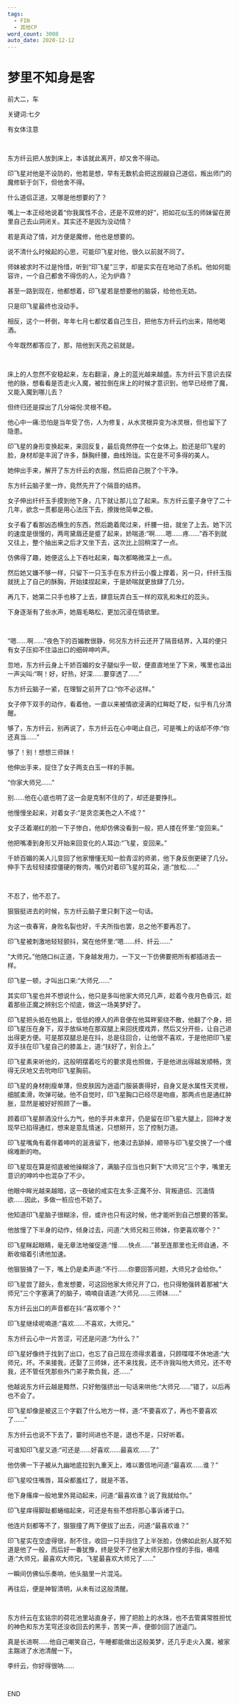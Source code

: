 ```yaml
---
tags:
  - FIN
  - 其他CP
word_count: 3008
auto_date: 2020-12-12
---
```


# 梦里不知身是客

前大二，车

关键词:七夕

有女体注意

<br>

东方纤云把人放到床上，本该就此离开，却又舍不得动。

印飞星对他是不设防的，他若是想，早有无数机会把这觊觎自己道侣，叛出师门的魔修斩于剑下，但他舍不得。

什么道侣正道，又哪是他想要的了？

嘴上一本正经地说着“你我属性不合，还是不双修的好”，把如花似玉的师妹留在房里自己去山洞闭关。其实还不是因为没动情？

若是真动了情，对方便是魔修，他也是想要的。

说不清什么时候起的心思，可能印飞星对他，很久以前就不同了。

师妹被求时不过是怜惜，听到“印飞星”三字，却是实实在在地动了杀机。他如何能容许，一个自己都舍不得伤的人，沦为炉鼎？

甚至一路到现在，他都想着，印飞星若是想要他的脑袋，给他也无妨。

只是印飞星最终也没动手。

相反，这个一杯倒，年年七月七都仗着自己生日，把他东方纤云约出来，陪他喝酒。

今年既然都答应了，那，陪他到天亮之前就是。

<br>

床上的人忽然不安稳起来，左右翻滚，身上的蓝光越来越盛。东方纤云下意识去探他的脉，想看看是否走火入魔，被拉倒在床上的时候才意识到，他早已经修了魔，又能入魔到哪儿去？

但终归还是探出了几分端倪:灵根不稳。

他心中一痛:恐怕是当年受了伤，人为修复，从水灵根异变为冰灵根，但也留下了隐患。

印飞星的身形变换起来，来回反复，最后竟然停在一个女体上。脸还是印飞星的脸，身材却是丰润了许多，酥胸纤腰，曲线玲珑。实在是不可多得的美人。

她伸出手来，解开了东方纤云的衣服，然后把自己脱了个干净。

东方纤云脑子里一炸，竟然先开了个隔音的结界。

女子伸出纤纤玉手摸到他下身，几下就让那儿立了起来。东方纤云童子身守了二十几年，欲念一贯都是用心法压下去，撩拨他简单之极。

女子看了看那凶态横生的东西，然后跪着爬过来，纤腰一扭，就坐了上去。她下沉的速度是很慢的，两弯黛眉还是蹙了起来，娇喘道:“啊……嗯……疼……”吞不到就又往上，整个抽出来之后才又坐下去，这次比上回稍深了一点。

仿佛得了趣，她便这么上下吞吐起来，每次都略微深上一点。

然后她又嫌不够一样，只留下一只玉手在东方纤云小腹上撑着，另一只，纤纤玉指就抚上了自己的酥胸，开始揉捏起来，于是娇喘就更放肆了几分。

再几下，她第二只手也移了上去，肆意玩弄白玉一样的双乳和朱红的蕊头。

下身逐渐有了些水声，她眉毛略松，更加沉浸在情欲里。

<br>

“嗯……啊……”夜色下的百媚教很静，何况东方纤云还开了隔音结界，入耳的便只有女子压抑不住溢出口的细碎呻吟声。

忽地，东方纤云身上千娇百媚的女子腿似乎一软，便直直地坐了下来，嘴里也溢出一声尖叫:“啊！好，好热，好深……要穿透了……”

东方纤云脑子一紧，在理智之前开了口:“你不必这样。”

女子停下双手的动作，看着他，一直以来被情欲浸满的红眸眨了眨，似乎有几分清醒。

够了，东方纤云，别再说了，东方纤云在心中喝止自己，可是嘴上的话却不停:“你还真当……”

够了！别！想想三师妹！

他伸出手来，捉住了女子两支白玉一样的手腕。

“你家大师兄……”

别……他在心底也明了这一会是克制不住的了，却还是要挣扎。

他慢慢坐起来，对着女子:“是贪恋美色之人不成？”

女子泛着潮红的脸一下子惨白，他却仿佛没看到一般，把人搂在怀里:“变回来。”

他把嘴凑到身形又开始来回变化的人耳边:“飞星，变回来。”

千娇百媚的美人儿变回了他家懵懂无知一脸青涩的师弟，他下身反倒更硬了几分。伸手下去轻轻揉捏僵硬的臀肉，嘴仍对着印飞星的耳朵，道:“放松……”

<br>

不忍了，他不忍了。

狠狠挺进去的时候，东方纤云脑子里只剩下这一句话。

为这一夜春宵，身败名裂也好，千夫所指也罢，总之他不要再忍了。

印飞星被刺激地轻轻颤抖，窝在他怀里:“嗯……纤、纤云……”

“大师兄。”他随口纠正道，下身越发用力，一下又一下仿佛要把所有都插进去一样。

印飞星一顿，才叫出口来:“大师兄……”

其实印飞星也并不想说什么，他只是多叫他家大师兄几声，趁着今夜月色昏沉，趁着那些正魔之辨别忘个彻底，做这一场美梦好了。

印飞星把头抵在他肩上，低低的撩人的声音便在他耳畔萦绕不散，他翻了个身，把印飞星压在身下，双手放纵地在那双腿上来回抚摸戏弄，然后又分开些，让自己进出得更方便。可是那双腿总是在抖，总是往回合，让他很不喜欢，于是他把印飞星双手扶在印飞星自己的膝盖上，道:“扶好了，别合上。”

印飞星素来听他的，这般明摆着吃亏的要求竟也照做，于是他进出得越发顺畅，贪得无厌地又去吮吻印飞星胸前。

印飞星的身材削瘦单薄，但皮肤因为逍遥门服装裹得好，自身又是水属性天灵根，细腻柔滑，吹弹可破。他不自觉时，印飞星胸口已经尽是吻痕，那两点也是通红肿胀，显然是被好好照顾了一番。

顾着印飞星醉酒没什么力气，他的手并未拿开，仍是留在印飞星大腿上，回神才发现早已掐得通红，想来是意乱情迷，只想掰开，忘了控制力道。

印飞星嘴角有着伴着呻吟的涎液留下，他凑过去舔掉，顺带与印飞星交换了一个缠绵难断的吻。

印飞星现在算是彻底被他操糊涂了，满脑子应当也只剩下“大师兄”三个字，嘴里无意识的呻吟中也混杂了不少。

他眼中眸光越来越暗，这一夜破的戒实在太多:正魔不分、背叛道侣、沉湎情欲……因此，多做一桩应也不妨了。

他知道印飞星脑子很糊涂，但，或许也只有这时候，他才能听到自己想要的答案。

他放慢了下半身的动作，倾身过去，问道:“大师兄和三师妹，你更喜欢哪个？”

印飞星眯起眼睛，毫无章法地催促道:“慢……快点……”甚至连那里也无师自通，不断收缩着引诱他加速。

他狠狠捅了一下，嘴上仍是柔声道:“不行……你要回答问题，大师兄才会给你。”

印飞星尝了甜头，愈发想要，可这回他家大师兄开了口，也只得勉强转着那被“大师兄”三个字塞满了的脑子，喃喃自语道:“大师兄……三师妹……”

东方纤云出口的声音都在抖:“喜欢哪个？”

印飞星继续呢喃道:“喜欢……不喜欢，大师兄。”

东方纤云心中一片苦涩，可还是问道:“为什么？”

印飞星好像终于找到了出口，也忘了自己现在须得求着谁，只顾喋喋不休地道:“大师兄，坏。不来接我，还娶了三师妹，还不来找我，还不许我叫他大师兄，还不夸我，还不管任凭那些外门弟子欺负我，还……”

他越说东方纤云越是黯然，只好勉强挤出一句话来哄他:“大师兄……”错了，以后再也不会了。

印飞星却像是被这三个字戳了什么地方一样，道:“不要喜欢了，再也不要喜欢了……”

东方纤云也说不下去了，霎时间进也不是，退也不是，只好听着。

可谁知印飞星又道:“可还是……好喜欢……最喜欢……了”

他仿佛一下子被从九幽地底拉到九重天上，难以置信地问道:“最喜欢……谁？”

印飞星咬住嘴唇，耳朵都羞红了，就是不答。

他下身瘙痒一般地里外晃动起来，问道:“最喜欢谁？说了我就给你。”

印飞星痒得脚趾都蜷缩起来，可还是有些不想将那心事诉诸于口。

他连片刻都等不了，狠狠撞了两下便拔了出去，问道:“最喜欢谁？”

印飞星实在空虚得很，耐不住，收回一只手挡住了上半张脸，仿佛如此别人就不知道是他了一般，而后好一番犹豫，终是受不了他家大师兄那作怪的手指，嗫嚅道:“大师兄，最喜欢大师兄，飞星最喜欢大师兄了……”

一瞬间仿佛仙乐奏响，他头脑里一片混沌。

再往后，便是神智清明，从未有过这般清醒。

<br>

东方纤云在玄铭宗的荷花池里站直身子，擦了把脸上的水珠，也不去管龚常胜担忧的神色和东方芜穹还没收回去的黑手，苦笑一声，便御剑回了逍遥门。

真是长进啊……他自己嘲笑自己，午睡都能做出这般美梦，还几乎走火入魔，被家主踹进了水池清醒一下。

李纤云，你好得很呐……

<br>

END
